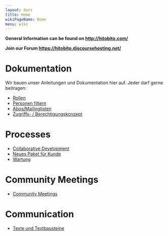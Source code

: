 ```yaml
---
layout: docs
title: Home
wikiPageName: Home
menu: wiki
---
```


**General Information can be found on http://hitobito.com/**

**Join our Forum https://hitobito.discoursehosting.net/**

# Dokumentation

Wir bauen unser Anleitungen und Dokumentation hier auf. Jeder darf gerne beitragen:

* [Rollen](Rollen)
* [Personen filtern](Personen-filtern)
* [Abos/Mailinglisten](mailinglists)
* [Zugriffs- / Berechtigungskonzept](Zugriffskonzept)

# Processes

* [Collaborative Development](Collaborative-Development)
* [Neues Paket für Kunde](Kundenpaket)
* [Wartung](Wartung)

# Community Meetings

* [Community Meetings](Community-Meetings)

# Communication

* [Texte und Textbausteine](Texts)
